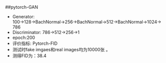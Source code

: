 ##pytorch-GAN
- Generator: 100→128→BachNormal→256→BachNormal→512→BachNormal→1024→786
- Discriminator: 786→512→256→1
- epoch:200
- 评价指标: Pytorch-FID
- 测试时fake imgaes和real images均为10000张 。
- 测得FID为：38.4
